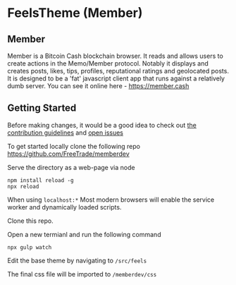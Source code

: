 # FeelsTheme (Member)

## Member

Member is a Bitcoin Cash blockchain browser. It reads and allows users to create actions in the Memo/Member protocol.
Notably it displays and creates posts, likes, tips, profiles, reputational ratings and geolocated posts.
It is designed to be a 'fat' javascript client app that runs against a relatively dumb server.
You can see it online here - https://member.cash

## Getting Started

Before making changes, it would be a good idea to check
out [the contribution guidelines](CONTRIBUTING.md)
and [open issues](https://github.com/memberapp/memberapp.github.io/issues)

To get started locally clone the following repo https://github.com/FreeTrade/memberdev

Serve the directory as a web-page via node

    npm install reload -g
    npx reload

When using `localhost:*` Most modern browsers will enable the service worker
and dynamically loaded scripts.

Clone this repo.

Open a new termianl and run the following command

    npx gulp watch

Edit the base theme by navigating to `/src/feels`

The final css file will be imported to `/memberdev/css`

